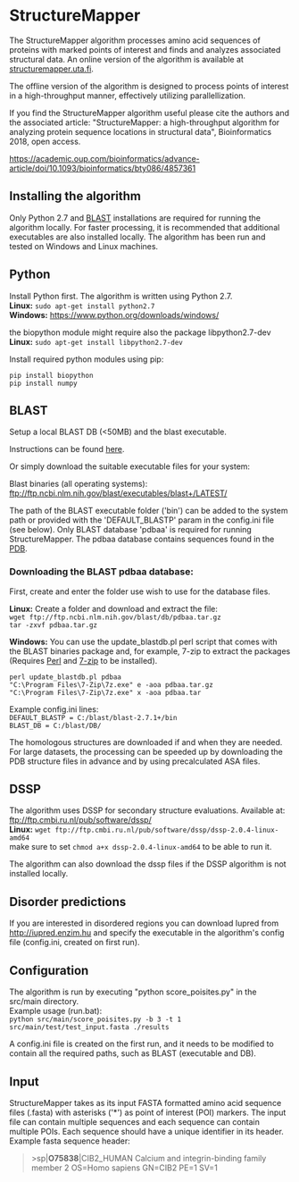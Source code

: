 # StructureMapper

The StructureMapper algorithm processes amino acid sequences of proteins with marked points of interest and finds and analyzes associated structural data. An online version of the algorithm is available at [structuremapper.uta.fi](http://structuremapper.uta.fi).

The offline version of the algorithm is designed to process points of interest in a high-throughput manner, effectively utilizing parallellization.

If you find the StructureMapper algorithm useful please cite the authors and the associated article:
"StructureMapper: a high-throughput algorithm for analyzing protein sequence locations in structural data", Bioinformatics 2018, open access.

https://academic.oup.com/bioinformatics/advance-article/doi/10.1093/bioinformatics/bty086/4857361

## Installing the algorithm

Only Python 2.7 and [BLAST](https://blast.ncbi.nlm.nih.gov) installations are required for running the algorithm locally. For faster processing, it is recommended that additional executables are also installed locally. The algorithm has been run and tested on Windows and Linux machines.

## Python

Install Python first. The algorithm is written using Python 2.7.  
**Linux:** ```sudo apt-get install python2.7```  
**Windows:** https://www.python.org/downloads/windows/  

the biopython module might require also the package libpython2.7-dev  
**Linux:** ```sudo apt-get install libpython2.7-dev```  

Install required python modules using pip:  

```
pip install biopython  
pip install numpy  
```

## BLAST

Setup a local BLAST DB (<50MB) and the blast executable.

Instructions can be found [here](https://blast.ncbi.nlm.nih.gov/Blast.cgi?CMD=Web&PAGE_TYPE=BlastDocs&DOC_TYPE=Download).

Or simply download the suitable executable files for your system:

Blast binaries (all operating systems):
ftp://ftp.ncbi.nlm.nih.gov/blast/executables/blast+/LATEST/

The path of the BLAST executable folder ('bin') can be added to the system path or provided with the 'DEFAULT_BLASTP' param in the config.ini file (see below). Only BLAST database 'pdbaa' is required for running StructureMapper. The pdbaa database contains sequences found in the [PDB](http://www.rcsb.org).

### Downloading the BLAST pdbaa database:

First, create and enter the folder use wish to use for the database files.

**Linux:**
Create a folder and download and extract the file:  
```wget ftp://ftp.ncbi.nlm.nih.gov/blast/db/pdbaa.tar.gz```  
```tar -zxvf pdbaa.tar.gz```  

**Windows:**
You can use the update_blastdb.pl perl script that comes with the BLAST binaries package and, for example, 7-zip to extract the packages (Requires [Perl](https://www.perl.org/get.html#win32) and [7-zip](http://www.7-zip.org) to be installed).

```
perl update_blastdb.pl pdbaa
"C:\Program Files\7-Zip\7z.exe" e -aoa pdbaa.tar.gz  
"C:\Program Files\7-Zip\7z.exe" x -aoa pdbaa.tar
```  

Example config.ini lines:   
```DEFAULT_BLASTP = C:/blast/blast-2.7.1+/bin```   
```BLAST_DB = C:/blast/DB/```

The homologous structures are downloaded if and when they are needed. For large datasets, the processing can be speeded up by downloading the PDB structure files in advance and by using precalculated ASA files.

## DSSP

The algorithm uses DSSP for secondary structure evaluations. 
Available at: ftp://ftp.cmbi.ru.nl/pub/software/dssp/  
**Linux:** ```wget ftp://ftp.cmbi.ru.nl/pub/software/dssp/dssp-2.0.4-linux-amd64```  
make sure to set ```chmod a+x dssp-2.0.4-linux-amd64``` to be able to run it.  

The algorithm can also download the dssp files if the DSSP algorithm is not installed locally.

## Disorder predictions

If you are interested in disordered regions you can download Iupred from http://iupred.enzim.hu and specify the executable in the algorithm's config file (config.ini, created on first run).

## Configuration

The algorithm is run by executing "python score_poisites.py" in the src/main directory.  
Example usage (run.bat):  
```python src/main/score_poisites.py -b 3 -t 1 src/main/test/test_input.fasta ./results```

A config.ini file is created on the first run, and it needs to be modified to contain all the required 
paths, such as BLAST (executable and DB).

## Input

StructureMapper takes as its input FASTA formatted amino acid sequence files (.fasta) with asterisks ('\*') as point of interest (POI) markers. The input file can contain multiple sequences and each sequence can contain multiple POIs. Each sequence should have a unique identifier in its header.   
Example fasta sequence header:  
>\>sp|**O75838**|CIB2_HUMAN Calcium and integrin-binding family member 2 OS=Homo sapiens GN=CIB2 PE=1 SV=1
